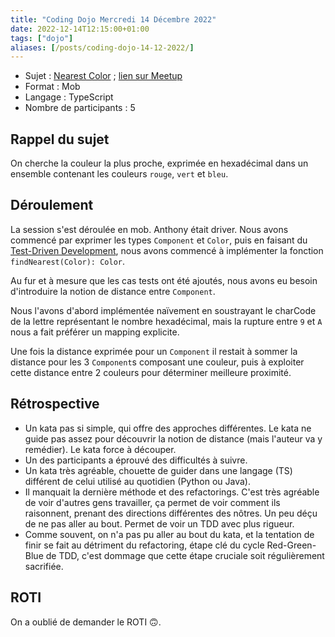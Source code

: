 ```yaml
---
title: "Coding Dojo Mercredi 14 Décembre 2022"
date: 2022-12-14T12:15:00+01:00
tags: ["dojo"]
aliases: [/posts/coding-dojo-14-12-2022/]
---
```


- Sujet : [Nearest Color](https://codingdojo.org/kata/NearestColor/) ; [lien sur Meetup](https://www.meetup.com/fr-FR/software-craftsmanship-lyon/events/289884566/)
- Format : Mob
- Langage : TypeScript
- Nombre de participants : 5

## Rappel du sujet

On cherche la couleur la plus proche, exprimée en hexadécimal dans un ensemble contenant les couleurs `rouge`, `vert` et `bleu`.

## Déroulement

La session s'est déroulée en mob.
Anthony était driver.
Nous avons commencé par exprimer les types `Component` et `Color`, puis en faisant du [Test-Driven Development](https://en.wikipedia.org/wiki/Test-driven_development), nous avons commencé à implémenter la fonction `findNearest(Color): Color`.

Au fur et à mesure que les cas tests ont été ajoutés, nous avons eu besoin d'introduire la notion de distance entre `Component`.

Nous l'avons d'abord implémentée naïvement en soustrayant le charCode de la lettre représentant le nombre hexadécimal, mais la rupture entre `9` et `A` nous a fait préférer un mapping explicite.

Une fois la distance exprimée pour un `Component` il restait à sommer la distance pour les 3 ``Component``s composant une couleur, puis à exploiter cette distance entre 2 couleurs pour déterminer meilleure proximité.

## Rétrospective

- Un kata pas si simple, qui offre des approches différentes.
Le kata ne guide pas assez pour découvrir la notion de distance (mais l'auteur va y remédier).
Le kata force à découper.
- Un des participants a éprouvé des difficultés à suivre.
- Un kata très agréable, chouette de guider dans une langage (TS) différent de celui utilisé au quotidien (Python ou Java).
- Il manquait la dernière méthode et des refactorings.
C'est très agréable de voir d'autres gens travailler, ça permet de voir comment ils raisonnent, prenant des directions différentes des nôtres.
Un peu déçu de ne pas aller au bout.
Permet de voir un TDD avec plus rigueur.
- Comme souvent, on n'a pas pu aller au bout du kata, et la tentation de finir se fait au détriment du refactoring, étape clé du cycle Red-Green-Blue de TDD, c'est dommage que cette étape cruciale soit régulièrement sacrifiée.


## ROTI

On a oublié de demander le ROTI 🙃.
